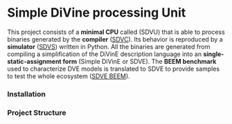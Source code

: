 # Simple DiVine processing Unit

This project consists of a **minimal CPU** called (SDVU) that is able to process binaries generated by the **compiler** ([SDVC](https://github.com/QDucasse/sdvc)). Its behavior is reproduced by a **simulator** ([SDVS](https://github.com/QDucasse/sdvs)) written in Python. All the binaries are generated from compiling a simplification of the DiVinE description language into an **single-static-assignment form** (Simple DiVinE or SDVE). The **BEEM benchmark** used to characterize DVE models is translated to SDVE to provide samples to test the whole ecosystem ([SDVE BEEM](https://github.com/QDucasse/sdve-beem-benchmark)).

### Installation

### Project Structure



